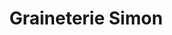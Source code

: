 ---
title: "Graineterie Simon"
url: /saint-romain-de-colbosc/graineterie-simon/
shop: animal de compagnie
---